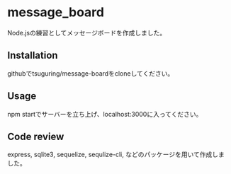 # message_board

Node.jsの練習としてメッセージボードを作成しました。

## Installation
githubでtsuguring/message-boardをcloneしてください。



## Usage

npm startでサーバーを立ち上げ、localhost:3000に入ってください。

## Code review

express, sqlite3, sequelize, sequlize-cli, などのパッケージを用いて作成しました。
